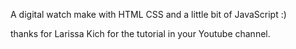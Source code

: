 A digital watch make with HTML CSS and a little bit of JavaScript :)

thanks for Larissa Kich for the tutorial in your Youtube channel.